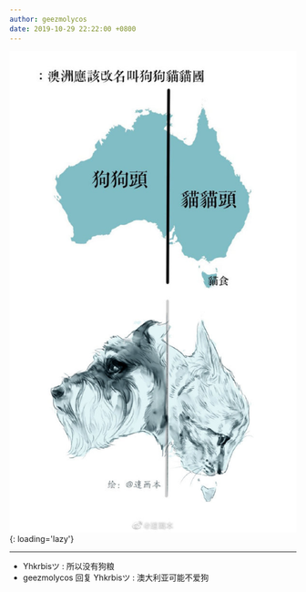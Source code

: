 ```yaml
---
author: geezmolycos
date: 2019-10-29 22:22:00 +0800
---
```


![](/images/qq-zone/2019-10-29-australia.jpg){: loading='lazy'}

---

- Yhkrbisツ : 所以没有狗粮
- geezmolycos 回复 Yhkrbisツ : 澳大利亚可能不爱狗
